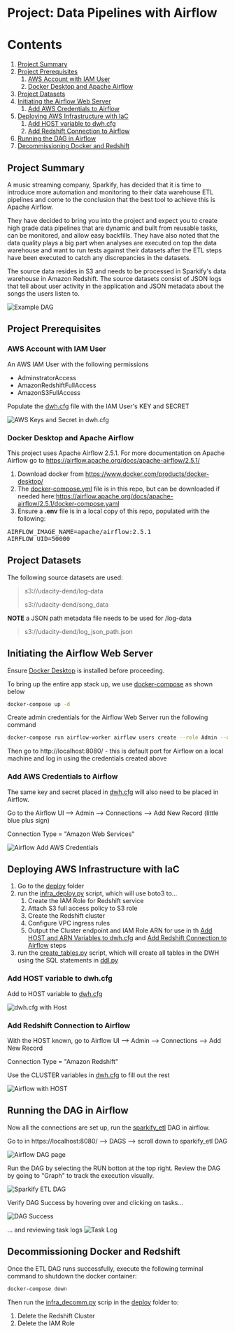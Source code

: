 # Project: Data Pipelines with Airflow

# Contents
1. [Project Summary](#project-summary)
2. [Project Prerequisites](#project-prerequisites)
    1. [AWS Account with IAM User](#aws-account-with-iam-user)
    2. [Docker Desktop and Apache Airflow](#docker-desktop-and-apache-airflow)
3. [Project Datasets](#project-datasets)
4. [Initiating the Airflow Web Server](#initiating-the-airflow-web-server)
    1. [Add AWS Credentials to Airflow](#add-aws-credentials-to-airflow)
5. [Deploying AWS Infrastructure with IaC](#deploying-aws-infrastructure-with-iac)
    1. [Add HOST variable to dwh.cfg](#add-host-variable-to-dwhcfg)
    2. [Add Redshift Connection to Airflow](#add-redshift-connection-to-airflow)
6. [Running the DAG in Airflow](#running-the-dag-in-airflow)
7. [Decommissioning Docker and Redshift](#decommissioning-docker-and-redshift)

## Project Summary
A music streaming company, Sparkify, has decided that it is time to introduce more automation and monitoring to their data warehouse ETL pipelines and come to the conclusion that the best tool to achieve this is Apache Airflow.

They have decided to bring you into the project and expect you to create high grade data pipelines that are dynamic and built from reusable tasks, can be monitored, and allow easy backfills. They have also noted that the data quality plays a big part when analyses are executed on top the data warehouse and want to run tests against their datasets after the ETL steps have been executed to catch any discrepancies in the datasets.

The source data resides in S3 and needs to be processed in Sparkify's data warehouse in Amazon Redshift. The source datasets consist of JSON logs that tell about user activity in the application and JSON metadata about the songs the users listen to.

![Example DAG](/assets/2025-04-28%2020_31_38-Data%20Pipelines%20-%20Project%20Overview.png)

## Project Prerequisites

### AWS Account with IAM User
An AWS IAM User with the following permissions
* AdminstratorAccess
* AmazonRedshiftFullAccess
* AmazonS3FullAccess

Populate the [dwh.cfg](/dwh.cfg) file with the IAM User's KEY and SECRET

![AWS Keys and Secret in dwh.cfg](/assets/2025-04-29%2000_00_30-dwh.cfg%20-%20secrets%20and%20keys.png)

### Docker Desktop and Apache Airflow

This project uses Apache Airflow 2.5.1.  For more documentation on Apache Airflow go to https://airflow.apache.org/docs/apache-airflow/2.5.1/

1. Download docker from https://www.docker.com/products/docker-desktop/
2. The [docker-compose.yml](/docker-compose.yml) file is in this repo, but can be downloaded if needed here:https://airflow.apache.org/docs/apache-airflow/2.5.1/docker-compose.yaml
3. Ensure a **.env** file is in a local copy of this repo, populated with the following:

<pre>
AIRFLOW_IMAGE_NAME=apache/airflow:2.5.1
AIRFLOW_UID=50000
</pre>

## Project Datasets

The following source datasets are used:

> s3://udacity-dend/log-data
>
>s3://udacity-dend/song_data

**NOTE** a JSON path metadata file needs to be used for /log-data

> s3://udacity-dend/log_json_path.json 

## Initiating the Airflow Web Server

Ensure [Docker Desktop](https://www.docker.com/products/docker-desktop/) is installed before proceeding.

To bring up the entire app stack up, we use [docker-compose](https://docs.docker.com/engine/reference/commandline/compose_up/) as shown below

```bash
docker-compose up -d
```
Create admin credentials for the Airflow Web Server run the following command

```bash
docker-compose run airflow-worker airflow users create --role Admin --username admin --email admin --firstname admin --lastname admin --password admin
```

Then go to http://localhost:8080/ - this is default port for Airflow on a local machine and log in using the credentials created above

### Add AWS Credentials to Airflow

The same key and secret placed in [dwh.cfg](/dwh.cfg) will also need to be placed in Airflow.

Go to the Airflow UI --> Admin --> Connections --> Add New Record (little blue plus sign)

Connection Type = "Amazon Web Services"

![Airflow Add AWS Credentials](/assets/2025-04-29%2000_14_16-Add%20AWS%20Connection%20-%20Airflow.png)

## Deploying AWS Infrastructure with IaC

1. Go to the [deploy](/deploy/) folder
2. run the [infra_deploy.py](/deploy/infra_deploy.py) script, which will use boto3 to...
    1. Create the IAM Role for Redshift service
    2. Attach S3 full access policy to S3 role
    3. Create the Redshift cluster
    4. Configure VPC ingress rules
    5. Output the Cluster endpoint and IAM Role ARN for use in th [Add HOST and ARN Variables to dwh.cfg](#add-host-and-arn-variables-to-dwhcfg) and [Add Redshift Connection to Airflow](#add-redshift-connection-to-airflow) steps
3. run the [create_tables.py](/deploy/create_tables.py) script, which will create all tables in the DWH using the SQL statements in [ddl.py](/deploy/ddl.py)

### Add HOST variable to dwh.cfg

Add to HOST variable to [dwh.cfg](/dwh.cfg)

![dwh.cfg with Host](/assets/2025-04-30%2021_00_09-dwh.cfg%20-%20HOST%20variable.png)

### Add Redshift Connection to Airflow

With the HOST known, go to Airflow UI --> Admin --> Connections --> Add New Record

Connection Type = "Amazon Redshift"

Use the CLUSTER variables in [dwh.cfg](/dwh.cfg) to fill out the rest

![Airflow with HOST](/assets/2025-04-29%2000_05_33-Add%20Redshift%20Connection%20-%20Airflow.png)

## Running the DAG in Airflow

Now all the connections are set up, run the [sparkify_etl](/dags/sparkify_etl.py) DAG in airflow. 

Go to in https://localhost:8080/ --> DAGS --> scroll down to sparkify_etl DAG

![Airflow DAG page](/assets/2025-05-01%2007_43_10-DAGs%20-%20Airflow.png)

Run the DAG by selecting the RUN botton at the top right.  Review the DAG by going to "Graph" to track the execution visually.

![Sparkify ETL DAG](/assets/2025-05-01%2007_47_18-sparkify_etl%20-%20Sparkify%20ETL%20DAG%20Graph.png)

Verify DAG Success by hovering over and clicking on tasks...

![DAG Success](/assets/2025-05-01%2008_13_29-sparkify_etl%20-%20DAG%20Success.png)

... and reviewing task logs
![Task Log](/assets/2025-05-01%2008_15_12-sparkify_etl%20-%20Task%20Logs.png)

## Decommissioning Docker and Redshift

Once the ETL DAG runs successfully, execute the following terminal command to shutdown the docker container:
```bash
docker-compose down
```

Then run the [infra_decomm.py](/deploy/infra_decomm.py) scrip in the [deploy](/deploy/) folder to:
1. Delete the Redshift Cluster
2. Delete the IAM Role